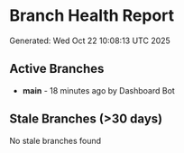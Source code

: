 # Branch Health Report
Generated: Wed Oct 22 10:08:13 UTC 2025

## Active Branches
- **main** - 18 minutes ago by Dashboard Bot

## Stale Branches (>30 days)
No stale branches found
